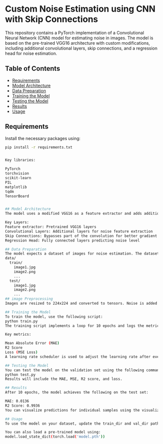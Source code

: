 # Custom Noise Estimation using CNN with Skip Connections

This repository contains a PyTorch implementation of a Convolutional Neural Network (CNN) model for estimating noise in images. The model is based on the pre-trained VGG16 architecture with custom modifications, including additional convolutional layers, skip connections, and a regression head for noise estimation.

## Table of Contents
- [Requirements](#requirements)
- [Model Architecture](#model-architecture)
- [Data Preparation](#data-preparation)
- [Training the Model](#training-the-model)
- [Testing the Model](#testing-the-model)
- [Results](#results)
- [Usage](#usage)

## Requirements

Install the necessary packages using:

```bash
pip install -r requirements.txt


Key libraries:

PyTorch
torchvision
scikit-learn
PIL
matplotlib
tqdm
TensorBoard


## Model Architecture
The model uses a modified VGG16 as a feature extractor and adds additional convolutional layers with skip connections. The regression head is used to predict the noise level (sigma) in the images.

Key Layers:
Feature extractor: Pretrained VGG16 layers
Convolutional Layers: Additional layers for noise feature extraction
Skip Connections: Bypasses part of the convolution for better gradient flow
Regression Head: Fully connected layers predicting noise level

## Data Preparation
The model expects a dataset of images for noise estimation. The dataset is structured in the following format:
data/
  train/
    image1.jpg
    image2.png
    ...
  test/
    image1.jpg
    image2.png
    ...
## image Preprocessing
Images are resized to 224x224 and converted to tensors. Noise is added dynamically during training using a Gaussian noise function.

## Training the Model
To train the model, use the following script:
python train.py
The training script implements a loop for 10 epochs and logs the metrics to TensorBoard.

Key metrics:

Mean Absolute Error (MAE)
R2 Score
Loss (MSE Loss)
A learning rate scheduler is used to adjust the learning rate after every 5 epochs.

## Testing the Model
You can test the model on the validation set using the following command:
python test.py
Results will include the MAE, MSE, R2 score, and loss.

## Results
After 10 epochs, the model achieves the following on the test set:

MAE: 0.0136
R2 Score: 0.9936
You can visualize predictions for individual samples using the visualize_predictions function. This will plot the input image and a bar chart comparing the true and predicted noise levels.

## Usage
To use the model on your dataset, update the train_dir and val_dir paths in the script and run the training process.

You can also load a pre-trained model using:
model.load_state_dict(torch.load('model.pth'))

